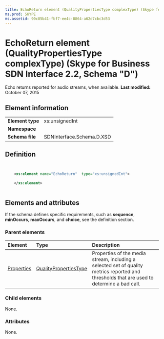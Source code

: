 ```yaml
---
title: EchoReturn element (QualityPropertiesType complexType) (Skype for Business SDN Interface 2.2, Schema "D")
ms.prod: SKYPE
ms.assetid: 90c85b41-fbf7-ee4c-8864-a62d7cbc3d53
---
```



# EchoReturn element (QualityPropertiesType complexType) (Skype for Business SDN Interface 2.2, Schema "D")
Echo returns reported for audio streams, when available. 
 **Last modified:** October 07, 2015
  
    
    


## Element information


|||
|:-----|:-----|
|**Element type**|xs:unsignedInt |
|**Namespace**||
|**Schema file**|SDNInterface.Schema.D.XSD |
   

## Definition


```XML


    <xs:element name="EchoReturn"  type="xs:unsignedInt">
    
    </xs:element>
  
```


## Elements and attributes

If the schema defines specific requirements, such as **sequence**, **minOccurs**, **maxOccurs**, and **choice**, see the definition section. 
  
    
    

### Parent elements



|**Element**|**Type**|**Description**|
|:-----|:-----|:-----|
| [Properties](properties-element-qualitytype-complextype-1.md)| [QualityPropertiesType](qualitypropertiestype-complextype.md)|Properties of the media stream, including a selected set of quality metrics reported and thresholds that are used to determine a bad call. |
   

### Child elements

None. 
  
    
    

### Attributes

None. 
  
    
    

